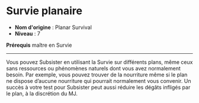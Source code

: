 # Survie planaire

 * **Nom d'origine** : Planar Survival
 * **Niveau** : 7


<p><strong>Prérequis</strong> maître en Survie</p>
<hr>
<p>Vous pouvez Subsister en utilisant la Survie sur différents plans, même ceux sans ressources ou phénomènes naturels dont vous avez normalement besoin. Par exemple, vous pouvez trouver de la nourriture même si le plan ne dispose d’aucune nourriture qui pourrait normalement vous convenir. Un succès à votre test pour Subsister peut aussi réduire les dégâts infligés par le plan, à la discrétion du MJ.</p>